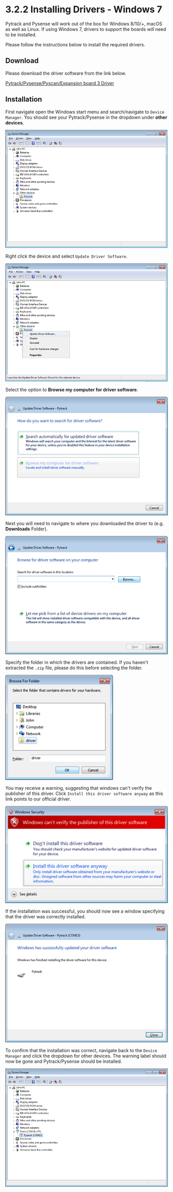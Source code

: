 # 3.2.2 Installing Drivers - Windows 7

Pytrack and Pysense will work out of the box for Windows 8/10/+, macOS as well as Linux. If using Windows 7, drivers to support the boards will need to be installed.

Please follow the instructions below to install the required drivers.

## Download

Please download the driver software from the link below.

[Pytrack/Pysense/Pyscan/Expansion board 3 Driver](https://github.com/pycom/pycom-docs/tree/37661883902849b1a931ee273a23ae8e0f3d773e/chapter/pytrackpysense/installation/pycom.inf)

## Installation

First navigate open the Windows start menu and search/navigate to `Device Manager`. You should see your Pytrack/Pysense in the dropdown under **other devices**.

![](../../.gitbook/assets/win7-1.png)

Right click the device and select `Update Driver Software`.

![](../../.gitbook/assets/win7-2.png)

Select the option to **Browse my computer for driver software**.

![](../../.gitbook/assets/win7-3.png)

Next you will need to navigate to where you downloaded the driver to \(e.g. **Downloads** Folder\).

![](../../.gitbook/assets/win7-4.png)

Specify the folder in which the drivers are contained. If you haven't extracted the `.zip` file, please do this before selecting the folder.

![](../../.gitbook/assets/win7-5.png)

You may receive a warning, suggesting that windows can't verify the publisher of this driver. Click `Install this driver software anyway` as this link points to our official driver.

![](../../.gitbook/assets/win7-6.png)

If the installation was successful, you should now see a window specifying that the driver was correctly installed.

![](../../.gitbook/assets/win7-7.png)

To confirm that the installation was correct, navigate back to the `Device Manager` and click the dropdown for other devices. The warning label should now be gone and Pytrack/Pysense should be installed.

![](../../.gitbook/assets/win7-8.png)

